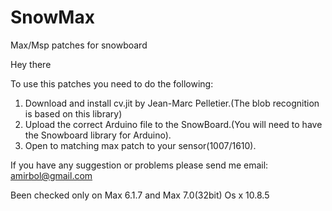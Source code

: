 SnowMax
=======

Max/Msp patches for snowboard

Hey there

To use this patches you need to do the following:

1. Download and install cv.jit by Jean-Marc Pelletier.(The blob recognition is based on this library)
2. Upload the correct Arduino file to the SnowBoard.(You will need to have the  Snowboard library for Arduino).
3. Open to matching max patch to your sensor(1007/1610).

If you have any suggestion or problems please send me email:
amirbol@gmail.com

Been checked only on Max 6.1.7 and Max 7.0(32bit) Os x 10.8.5

 
